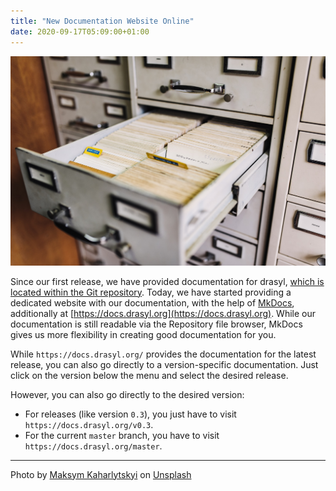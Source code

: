 ```yaml
---
title: "New Documentation Website Online"
date: 2020-09-17T05:09:00+01:00
---
```


![file cabinet photo](/img/maksym-kaharlytskyi-Q9y3LRuuxmg-unsplash.jpg)

Since our first release, we have provided documentation for drasyl, [which is located within the Git repository](https://git.informatik.uni-hamburg.de/sane-public/drasyl/-/tree/master/docs).
Today, we have started providing a dedicated website with our documentation, with the help of [MkDocs](https://www.mkdocs.org/), additionally at [https://docs.drasyl.org](https://docs.drasyl.org).
While our documentation is still readable via the Repository file browser, MkDocs gives us more flexibility in creating good documentation for you.

<!--more-->

While `https://docs.drasyl.org/` provides the documentation for the latest release, you can also go directly to a version-specific documentation.
Just click on the version below the menu and select the desired release.

However, you can also go directly to the desired version:
* For releases (like version `0.3`), you just have to visit `https://docs.drasyl.org/v0.3`.
* For the current `master` branch, you have to visit `https://docs.drasyl.org/master`.

---

Photo by [Maksym Kaharlytskyi](https://unsplash.com/@qwitka) on [Unsplash](https://unsplash.com/)